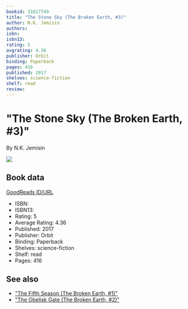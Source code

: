 ```yaml
---
bookid: 31817749
title: "The Stone Sky (The Broken Earth, #3)"
author: N.K. Jemisin
authors: 
isbn: 
isbn13: 
rating: 5
avgrating: 4.36
publisher: Orbit
binding: Paperback
pages: 416
published: 2017
shelves: science-fiction
shelf: read
review: 
---
```


# "The Stone Sky (The Broken Earth, #3)"

By N.K. Jemisin

![](https://i.gr-assets.com/images/S/compressed.photo.goodreads.com/books/1478547421l/31817749._SY475_.jpg)

## Book data

[GoodReads ID/URL](https://www.goodreads.com/book/show/31817749)

- ISBN: 
- ISBN13: 
- Rating: 5
- Average Rating: 4.36
- Published: 2017
- Publisher: Orbit
- Binding: Paperback
- Shelves: science-fiction
- Shelf: read
- Pages: 416


## See also

- ["The Fifth Season (The Broken Earth, #1)"](The_Fifth_Season_The_Broken_Earth__1.md)
- ["The Obelisk Gate (The Broken Earth, #2)"](The_Obelisk_Gate_The_Broken_Earth__2.md)
